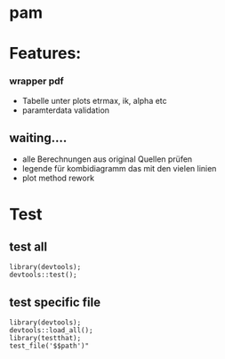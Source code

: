 # pam

# Features:

### wrapper pdf

- Tabelle unter plots etrmax, ik, alpha etc
- paramterdata validation

## waiting....

- alle Berechnungen aus original Quellen prüfen
- legende für kombidiagramm das mit den vielen linien
- plot method rework

# Test

## test all

```
library(devtools);
devtools::test();
```

## test specific file

```
library(devtools);
devtools::load_all();
library(testthat);
test_file('$$path')"
```
